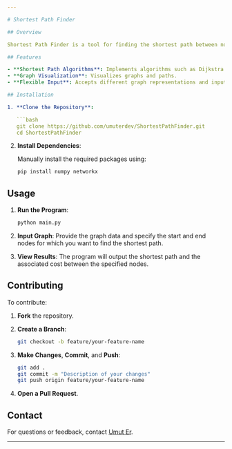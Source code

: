 ```yaml
---

# Shortest Path Finder

## Overview

Shortest Path Finder is a tool for finding the shortest path between nodes in a graph. It supports various algorithms like Dijkstra's and A* to compute the optimal route in weighted graphs.

## Features

- **Shortest Path Algorithms**: Implements algorithms such as Dijkstra's and A* for finding the shortest path.
- **Graph Visualization**: Visualizes graphs and paths.
- **Flexible Input**: Accepts different graph representations and input formats.

## Installation

1. **Clone the Repository**:

   ```bash
   git clone https://github.com/umuterdev/ShortestPathFinder.git
   cd ShortestPathFinder
   ```

2. **Install Dependencies**:

   Manually install the required packages using:

   ```bash
   pip install numpy networkx
   ```

## Usage

1. **Run the Program**:

   ```bash
   python main.py
   ```

2. **Input Graph**: Provide the graph data and specify the start and end nodes for which you want to find the shortest path.

3. **View Results**: The program will output the shortest path and the associated cost between the specified nodes.

## Contributing

To contribute:

1. **Fork** the repository.
2. **Create a Branch**:

   ```bash
   git checkout -b feature/your-feature-name
   ```

3. **Make Changes**, **Commit**, and **Push**:

   ```bash
   git add .
   git commit -m "Description of your changes"
   git push origin feature/your-feature-name
   ```

4. **Open a Pull Request**.

## Contact

For questions or feedback, contact [Umut Er](https://github.com/umuterdev).

---
```

